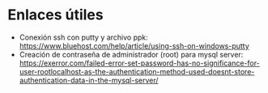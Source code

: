# Enlaces útiles

- Conexión ssh con putty y archivo ppk: https://www.bluehost.com/help/article/using-ssh-on-windows-putty
- Creación de contraseña de administrador (root) para mysql server: https://exerror.com/failed-error-set-password-has-no-significance-for-user-rootlocalhost-as-the-authentication-method-used-doesnt-store-authentication-data-in-the-mysql-server/ 
